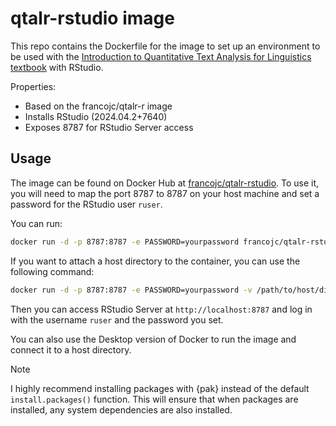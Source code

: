 # qtalr-rstudio image

This repo contains the Dockerfile for the image to set up an environment to be used with the [Introduction to Quantitative Text Analysis for Linguistics textbook](https://qtalr.com) with RStudio.

Properties:

- Based on the francojc/qtalr-r image
- Installs RStudio (2024.04.2+7640)
- Exposes 8787 for RStudio Server access

## Usage

The image can be found on Docker Hub at [francojc/qtalr-rstudio](https://hub.docker.com/r/francojc/qtalr-rstudio). To use it, you will need to map the port 8787 to 8787 on your host machine and set a password for the RStudio user `ruser`.

You can run:

```bash
docker run -d -p 8787:8787 -e PASSWORD=yourpassword francojc/qtalr-rstudio:latest
```

If you want to attach a host directory to the container, you can use the following command:

```bash
docker run -d -p 8787:8787 -e PASSWORD=yourpassword -v /path/to/host/directory:/home/ruser/hostdir francojc/qtalr-rstudio:latest
```

Then you can access RStudio Server at `http://localhost:8787` and log in with the username `ruser` and the password you set.

You can also use the Desktop version of Docker to run the image and connect it to a host directory.

> [!NOTE]
> I highly recommend installing packages with {pak} instead of the default `install.packages()` function. This will ensure that when packages are installed, any system dependencies are also installed.
